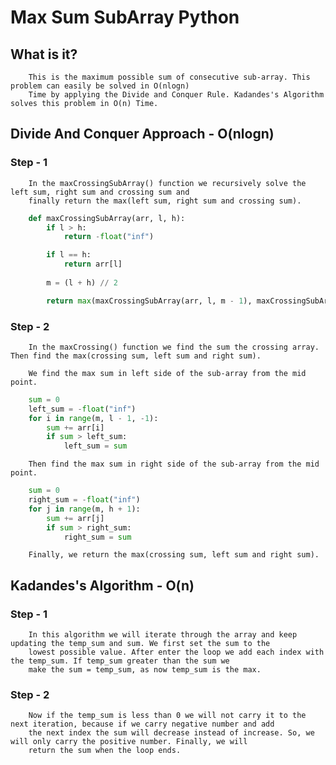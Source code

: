 ﻿# Max Sum SubArray Python

## What is it?
        This is the maximum possible sum of consecutive sub-array. This problem can easily be solved in O(nlogn) 
        Time by applying the Divide and Conquer Rule. Kadandes's Algorithm solves this problem in O(n) Time.

## Divide And Conquer Approach - O(nlogn)

### Step - 1
        In the maxCrossingSubArray() function we recursively solve the left sum, right sum and crossing sum and 
        finally return the max(left sum, right sum and crossing sum).
```python
    def maxCrossingSubArray(arr, l, h):
        if l > h:
            return -float("inf")

        if l == h:
            return arr[l]
            
        m = (l + h) // 2

        return max(maxCrossingSubArray(arr, l, m - 1), maxCrossingSubArray(arr, m + 1, h), maxCrossing(arr, l, h, m))
```
### Step - 2
        In the maxCrossing() function we find the sum the crossing array. Then find the max(crossing sum, left sum and right sum).

        We find the max sum in left side of the sub-array from the mid point.
```python
    sum = 0
    left_sum = -float("inf")
    for i in range(m, l - 1, -1):
        sum += arr[i]
        if sum > left_sum:
            left_sum = sum
```
        Then find the max sum in right side of the sub-array from the mid point.
```python
    sum = 0
    right_sum = -float("inf")
    for j in range(m, h + 1):
        sum += arr[j]
        if sum > right_sum:
            right_sum = sum
```
        Finally, we return the max(crossing sum, left sum and right sum).


## Kadandes's Algorithm - O(n)

### Step - 1 
        In this algorithm we will iterate through the array and keep updating the temp_sum and sum. We first set the sum to the 
        lowest possible value. After enter the loop we add each index with the temp_sum. If temp_sum greater than the sum we 
        make the sum = temp_sum, as now temp_sum is the max. 

### Step - 2
        Now if the temp_sum is less than 0 we will not carry it to the next iteration, because if we carry negative number and add
        the next index the sum will decrease instead of increase. So, we will only carry the positive number. Finally, we will 
        return the sum when the loop ends.
